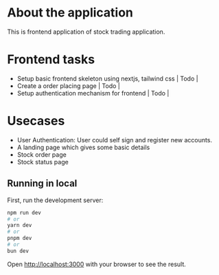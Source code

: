 # About the application
This is frontend application of stock trading application. 



# Frontend tasks

- Setup basic frontend skeleton using nextjs, tailwind css |  Todo |  
- Create a order placing page | Todo | 
- Setup authentication mechanism for frontend | Todo | 


# Usecases

- User Authentication: User could self sign and register new accounts.
- A landing page which gives some basic details
- Stock order page
- Stock status page


## Running in local

First, run the development server:

```bash
npm run dev
# or
yarn dev
# or
pnpm dev
# or
bun dev
```

Open [http://localhost:3000](http://localhost:3000) with your browser to see the result.
